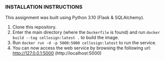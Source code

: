 ### INSTALLATION INSTRUCTIONS ###
This assignment was built using Python 3.10 (Flask & SQLAlchemy).
1. Clone this repository.
2. Enter the main directory (where the `Dockerfile` is found) and run `docker build --tag cellosign:latest .` to build the image.
3. Run `docker run -d -p 5000:5000 cellosign:latest` to run the service.
4. You can now access the web service by browsing the following url: http://127.0.0.1:5000 (http://localhost:5000)
